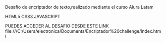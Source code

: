 Desafio de encriptador de texto,realizado mediante el curso Alura Latam

HTML5
CSS3
JAVASCRIPT

PUEDES ACCEDER AL DESAFIO DESDE ESTE LINK 
file:///C:/Users/electronica/Documents/Encriptador%20challenge/index.html
